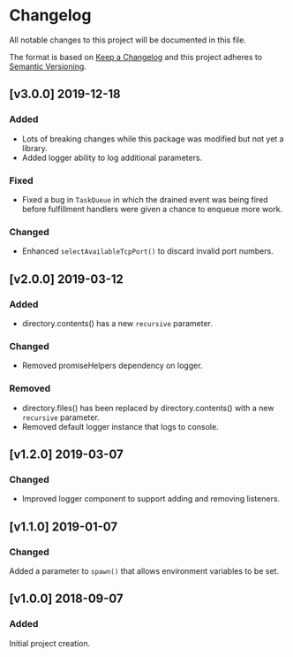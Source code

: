 # Changelog
All notable changes to this project will be documented in this file.

The format is based on [Keep a Changelog](http://keepachangelog.com/en/1.0.0/)
and this project adheres to [Semantic Versioning](http://semver.org/spec/v2.0.0.html).


## [v3.0.0] 2019-12-18
### Added
- Lots of breaking changes while this package was modified but not yet a library.
- Added logger ability to log additional parameters.

### Fixed
- Fixed a bug in `TaskQueue` in which the drained event was being fired before
  fulfillment handlers were given a chance to enqueue more work.

### Changed
- Enhanced `selectAvailableTcpPort()` to discard invalid port numbers.


## [v2.0.0] 2019-03-12
### Added
- directory.contents() has a new `recursive` parameter.

### Changed
- Removed promiseHelpers dependency on logger.

### Removed
- directory.files() has been replaced by directory.contents() with a new `recursive` parameter.
- Removed default logger instance that logs to console.


## [v1.2.0] 2019-03-07
### Changed
- Improved logger component to support adding and removing listeners.


## [v1.1.0] 2019-01-07
### Changed
Added a parameter to `spawn()` that allows environment variables to be set.


## [v1.0.0] 2018-09-07
### Added
Initial project creation.
